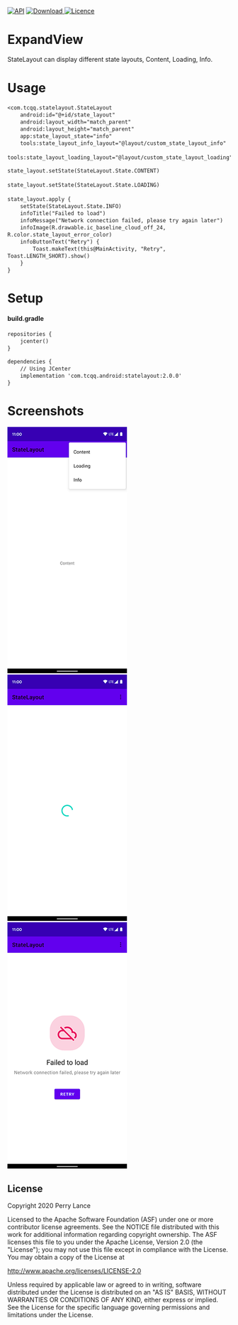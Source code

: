 [![API](https://img.shields.io/badge/API-19%2B-brightgreen.svg?style=flat)](https://android-arsenal.com/api?level=19)
[ ![Download](https://api.bintray.com/packages/tcqq/android/statelayout/images/download.svg?version=2.0.0) ](https://bintray.com/tcqq/android/statelayout/2.0.0/link)
[![Licence](https://img.shields.io/badge/Licence-Apache2-blue.svg)](http://www.apache.org/licenses/LICENSE-2.0)

# ExpandView

StateLayout can display different state layouts, Content, Loading, Info.

# Usage
```
<com.tcqq.statelayout.StateLayout
    android:id="@+id/state_layout"
    android:layout_width="match_parent"
    android:layout_height="match_parent"
    app:state_layout_state="info"
    tools:state_layout_info_layout="@layout/custom_state_layout_info"
    tools:state_layout_loading_layout="@layout/custom_state_layout_loading">
```

```
state_layout.setState(StateLayout.State.CONTENT)

state_layout.setState(StateLayout.State.LOADING)

state_layout.apply {
    setState(StateLayout.State.INFO)
    infoTitle("Failed to load")
    infoMessage("Network connection failed, please try again later")
    infoImage(R.drawable.ic_baseline_cloud_off_24, R.color.state_layout_error_color)
    infoButtonText("Retry") {
        Toast.makeText(this@MainActivity, "Retry", Toast.LENGTH_SHORT).show()
    }
}
```

# Setup
#### build.gradle
```
repositories {
    jcenter()
}
```
```
dependencies {
    // Using JCenter
    implementation 'com.tcqq.android:statelayout:2.0.0'
}
```

# Screenshots

![Screenshot](/screenshots/one.png)
![Screenshot](/screenshots/two.png)
![Screenshot](/screenshots/three.png)

License
-------

Copyright 2020 Perry Lance

Licensed to the Apache Software Foundation (ASF) under one or more contributor
license agreements.  See the NOTICE file distributed with this work for
additional information regarding copyright ownership.  The ASF licenses this
file to you under the Apache License, Version 2.0 (the "License"); you may not
use this file except in compliance with the License.  You may obtain a copy of
the License at

  http://www.apache.org/licenses/LICENSE-2.0

Unless required by applicable law or agreed to in writing, software
distributed under the License is distributed on an "AS IS" BASIS, WITHOUT
WARRANTIES OR CONDITIONS OF ANY KIND, either express or implied.  See the
License for the specific language governing permissions and limitations under
the License.
